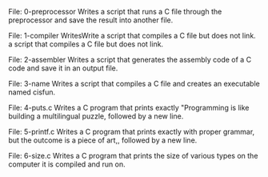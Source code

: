 File: 0-preprocessor Writes a script that runs a C file through the preprocessor and save the result into another file.

File: 1-compiler WritesWrite a script that compiles a C file but does not link. a script that compiles a C file but does not link.

File: 2-assembler Writes a script that generates the assembly code of a C code and save it in an output file.

File: 3-name Writes a script that compiles a C file and creates an executable named cisfun.

File: 4-puts.c Writes a C program that prints exactly "Programming is like building a multilingual puzzle, followed by a new line.

File: 5-printf.c Writes a C program that prints exactly with proper grammar, but the outcome is a piece of art,, followed by a new line.

File: 6-size.c Writes a C program that prints the size of various types on the computer it is compiled and run on.